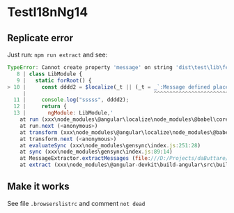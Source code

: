 # TestI18nNg14

## Replicate error

Just run: `npm run extract` and see:

```./dist/test/lib/fesm2020/test-lib.mjs - Error: Module build failed (from ./node_modules/@angular-devkit/build-angular/src/builders/extract-i18n/ivy-extract-loader.js):
TypeError: Cannot create property 'message' on string 'dist\test\lib\fesm2020\test-lib.mjs: Unexpected messageParts for `$localize` (expected an array of strings).
   8 | class LibModule {
   9 |   static forRoot() {
> 10 |     const dddd2 = $localize(_t || (_t = _`:Message defined placeholder:Message not present`));
     |                                         ^^^^^^^^^^^^^^^^^^^^^^^^^^^^^^^^^^^^^^^^^^^^^^^^^^^
  11 |     console.log("sssss", dddd2);
  12 |     return {
  13 |       ngModule: LibModule,'
    at run (xxx\node_modules\@angular\localize\node_modules\@babel\core\lib\transformation\index.js:39:15)
    at run.next (<anonymous>)
    at transform (xxx\node_modules\@angular\localize\node_modules\@babel\core\lib\transform.js:25:41)
    at transform.next (<anonymous>)
    at evaluateSync (xxx\node_modules\gensync\index.js:251:28)
    at sync (xxx\node_modules\gensync\index.js:89:14)
    at MessageExtractor.extractMessages (file:///D:/Projects/daButtare/test_i18n_ng14/node_modules/@angular/localize/tools/bundles/chunk-CWHUJIHG.js:122:7)
    at extract (xxx\node_modules\@angular-devkit\build-angular\src\builders\extract-i18n\ivy-extract-loader.js:123:32)
```

## Make it works
See file `.browserslistrc` and comment `not dead`
